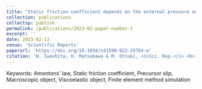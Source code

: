 ```yaml
---
title: "Static friction coefficient depends on the external pressure and block shape due to precursor slip"
collection: publications
collectsp: publish
permalink: /publications/2023-02-paper-number-1
excerpt: ''
date: 2023-02-13
venue: 'Scientific Reports'
paperurl: 'https://doi.org/10.1038/s41598-023-29764-w'
citation: 'W. Iwashita, H. Matsukawa & M. Otsuki, <i>Sci. Rep.</i> <b>13</b>, 2511 (2023).'
---
```


Keywords: Amontons' law, Static friction coefficient, Precursor slip, Macroscopic object, Viscoelastic object, Finite element method simulation

